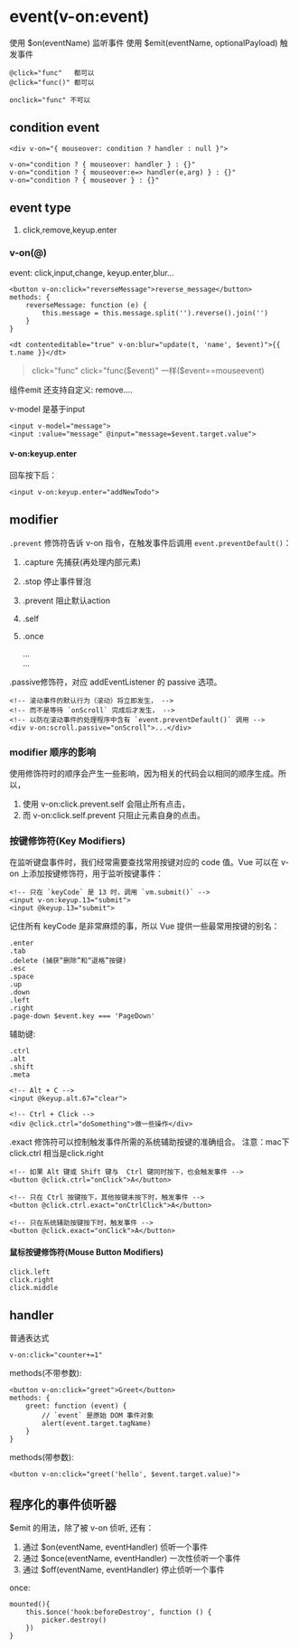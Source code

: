 # event(v-on:event)
使用 $on(eventName) 监听事件
使用 $emit(eventName, optionalPayload) 触发事件

    @click="func"   都可以
    @click="func()" 都可以

    onclick="func" 不可以

## condition event

    <div v-on="{ mouseover: condition ? handler : null }">

    v-on="condition ? { mouseover: handler } : {}"
    v-on="condition ? { mouseover:e=> handler(e,arg) } : {}"
    v-on="condition ? { mouseover } : {}"

## event type

1. click,remove,keyup.enter

### v-on(@)
event: click,input,change, keyup.enter,blur...

    <button v-on:click="reverseMessage">reverse_message</button>
    methods: {
        reverseMessage: function (e) {
            this.message = this.message.split('').reverse().join('')
        }
    }

    <dt contenteditable="true" v-on:blur="update(t, 'name', $event)">{{ t.name }}</dt>

> click="func" click="func($event)" 一样($event==mouseevent)

组件emit 还支持自定义: remove....

v-model 是基于input

    <input v-model="message">
    <input :value="message" @input="message=$event.target.value">

#### v-on:keyup.enter
回车按下后：

    <input v-on:keyup.enter="addNewTodo">

## modifier
`.prevent` 修饰符告诉 v-on 指令，在触发事件后调用 `event.preventDefault()`：
1. .capture 先捕获(再处理内部元素)
1. .stop 停止事件冒泡
1. .prevent 阻止默认action
2. .self
2. .once


    <!-- 停止点击事件冒泡 -->
    <a v-on:click.stop="doThis"></a>

    <!-- 提交事件不再重新载入页面 -->
    <form v-on:submit.prevent="onSubmit"></form>

    <!-- 修饰符可以链式调用 -->
    <a v-on:click.stop.prevent="doThat"></a>

    <!-- 只有修饰符 -->
    <form v-on:submit.prevent></form>

    <!-- 内部元素触发的事件先在此处处理，然后才交给内部元素进行处理 -->
    <div v-on:click.capture="doThis">...</div>

    <!-- 只有在 event.target 是元素自身时，才触发处理函数。 -->
    <div v-on:click.self="doThat">...</div>

.passive修饰符，对应 addEventListener 的 passive 选项。

    <!-- 滚动事件的默认行为（滚动）将立即发生， -->
    <!-- 而不是等待 `onScroll` 完成后才发生， -->
    <!-- 以防在滚动事件的处理程序中含有 `event.preventDefault()` 调用 -->
    <div v-on:scroll.passive="onScroll">...</div>

### modifier 顺序的影响
使用修饰符时的顺序会产生一些影响，因为相关的代码会以相同的顺序生成。所以，
1. 使用 v-on:click.prevent.self 会阻止所有点击，
2. 而 v-on:click.self.prevent 只阻止元素自身的点击。

### 按键修饰符(Key Modifiers)
在监听键盘事件时，我们经常需要查找常用按键对应的 code 值。Vue 可以在 v-on 上添加按键修饰符，用于监听按键事件：

    <!-- 只在 `keyCode` 是 13 时，调用 `vm.submit()` -->
    <input v-on:keyup.13="submit">
    <input @keyup.13="submit">

记住所有 keyCode 是非常麻烦的事，所以 Vue 提供一些最常用按键的别名：

    .enter
    .tab
    .delete (捕获“删除”和“退格”按键)
    .esc
    .space
    .up
    .down
    .left
    .right
    .page-down $event.key === 'PageDown'

辅助键:

    .ctrl
    .alt
    .shift
    .meta

    <!-- Alt + C -->
    <input @keyup.alt.67="clear">

    <!-- Ctrl + Click -->
    <div @click.ctrl="doSomething">做一些操作</div>

.exact 修饰符可以控制触发事件所需的系统辅助按键的准确组合。
注意：mac下click.ctrl 相当是click.right

    <!-- 如果 Alt 键或 Shift 键与  Ctrl 键同时按下，也会触发事件 -->
    <button @click.ctrl="onClick">A</button>

    <!-- 只在 Ctrl 按键按下，其他按键未按下时，触发事件 -->
    <button @click.ctrl.exact="onCtrlClick">A</button>

    <!-- 只在系统辅助按键按下时，触发事件 -->
    <button @click.exact="onClick">A</button>

#### 鼠标按键修饰符(Mouse Button Modifiers)

    click.left
    click.right
    click.middle

## handler
普通表达式

    v-on:click="counter+=1"

methods(不带参数):

    <button v-on:click="greet">Greet</button>
    methods: {
        greet: function (event) {
            // `event` 是原始 DOM 事件对象
            alert(event.target.tagName)
        }
    }

methods(带参数):

    <button v-on:click="greet('hello', $event.target.value)">


## 程序化的事件侦听器
 $emit 的用法，除了被 v-on 侦听, 还有：
1. 通过 $on(eventName, eventHandler) 侦听一个事件
1. 通过 $once(eventName, eventHandler) 一次性侦听一个事件
1. 通过 $off(eventName, eventHandler) 停止侦听一个事件

once:

    mounted(){
        this.$once('hook:beforeDestroy', function () {
            picker.destroy()
        })
    }